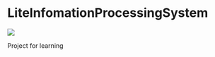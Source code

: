 # LiteInfomationProcessingSystem



[![](https://img.shields.io/badge/Schedule-In%20Preparation-%23ff69b4)](https://github.com/Cloudwhile/LightInfomationSystem/)

Project for learning
